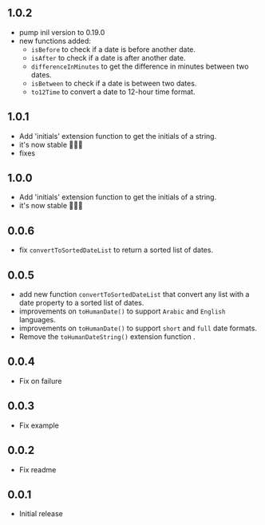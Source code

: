 ## 1.0.2
- pump inil version to 0.19.0
- new functions added:
  - `isBefore` to check if a date is before another date.
  - `isAfter` to check if a date is after another date.
  - `differenceInMinutes` to get the difference in minutes between two dates.
  - `isBetween` to check if a date is between two dates.
  - `to12Time` to convert a date to 12-hour time format.
## 1.0.1

- Add 'initials' extension function to get the initials of a string.
- it's now stable 🎉🎉🎉
- fixes

## 1.0.0

- Add 'initials' extension function to get the initials of a string.
- it's now stable 🎉🎉🎉

## 0.0.6

- fix `convertToSortedDateList` to return a sorted list of dates.

## 0.0.5

- add new function `convertToSortedDateList` that convert any list with a date property to a sorted list of dates.
- improvements on `toHumanDate()` to support `Arabic` and `English` languages.
- improvements on `toHumanDate()` to support `short` and `full` date formats.
- Remove the `toHumanDateString()` extension function .

## 0.0.4

- Fix on failure

## 0.0.3

- Fix example

## 0.0.2

- Fix readme

## 0.0.1

- Initial release
